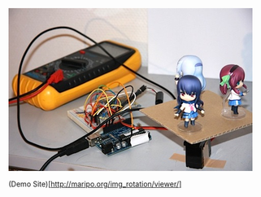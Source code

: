 ![Photo booth (Prototype)](https://github.com/maripo/img_rotation/raw/master/doc/photo_booth.jpg)

(Demo Site)[http://maripo.org/img_rotation/viewer/]